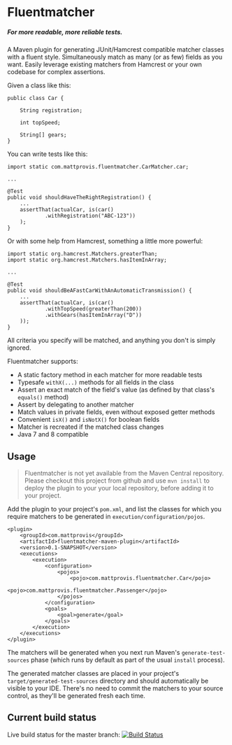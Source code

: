 # Fluentmatcher

##### *For more readable, more reliable tests.*

A Maven plugin for generating JUnit/Hamcrest compatible matcher classes with a fluent style. Simultaneously match as many (or as few) fields as you want. Easily leverage existing matchers from Hamcrest or your own codebase for complex assertions.

Given a class like this:

    public class Car {

        String registration;

        int topSpeed;

        String[] gears;
    }

You can write tests like this:

    import static com.mattprovis.fluentmatcher.CarMatcher.car;

    ...

    @Test
    public void shouldHaveTheRightRegistration() {
        ...
        assertThat(actualCar, is(car()
                .withRegistration("ABC-123"))
        );
    }

Or with some help from Hamcrest, something a little more powerful:

    import static org.hamcrest.Matchers.greaterThan;
    import static org.hamcrest.Matchers.hasItemInArray;

    ...

    @Test
    public void shouldBeAFastCarWithAnAutomaticTransmission() {
        ...
        assertThat(actualCar, is(car()
                .withTopSpeed(greaterThan(200))
                .withGears(hasItemInArray("D"))
        ));
    }

All criteria you specify will be matched, and anything you don't is simply ignored.

Fluentmatcher supports:

* A static factory method in each matcher for more readable tests
* Typesafe `withX(...)` methods for all fields in the class
* Assert an exact match of the field's value (as defined by that class's `equals()` method)
* Assert by delegating to another matcher
* Match values in private fields, even without exposed getter methods
* Convenient `isX()` and `isNotX()` for boolean fields
* Matcher is recreated if the matched class changes
* Java 7 and 8 compatible

## Usage

> Fluentmatcher is not yet available from the Maven Central repository. Please checkout this project from github and use `mvn install` to deploy the plugin to your your local repository, before adding it to your project.

Add the plugin to your project's `pom.xml`, and list the classes for which you require matchers to be generated in `execution/configuration/pojos`.

    <plugin>
        <groupId>com.mattprovis</groupId>
        <artifactId>fluentmatcher-maven-plugin</artifactId>
        <version>0.1-SNAPSHOT</version>
        <executions>
            <execution>
                <configuration>
                    <pojos>
                        <pojo>com.mattprovis.fluentmatcher.Car</pojo>
                        <pojo>com.mattprovis.fluentmatcher.Passenger</pojo>
                    </pojos>
                </configuration>
                <goals>
                    <goal>generate</goal>
                </goals>
            </execution>
        </executions>
    </plugin>

The matchers will be generated when you next run Maven's `generate-test-sources` phase (which runs by default as part of the usual `install` process).

The generated matcher classes are placed in your project's `target/generated-test-sources` directory and should automatically be visible to your IDE. There's no need to commit the matchers to your source control, as they'll be generated fresh each time.

## Current build status

Live build status for the master branch: [![Build Status](https://travis-ci.org/mattprovis/fluentmatcher.svg?branch=master)](https://travis-ci.org/mattprovis/fluentmatcher)
